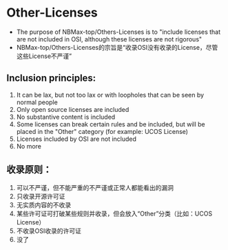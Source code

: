 # Other-Licenses
- The purpose of NBMax-top/Others-Licenses is to "include licenses that are not included in OSI, although these licenses are not rigorous"
- NBMax-top/Others-Licenses的宗旨是“收录OSI没有收录的License，尽管这些License不严谨”

## Inclusion principles:
1. It can be lax, but not too lax or with loopholes that can be seen by normal people
2. Only open source licenses are included
3. No substantive content is included
4. Some licenses can break certain rules and be included, but will be placed in the "Other" category (for example: UCOS License)
5. Licenses included by OSI are not included
6. No more

## 收录原则：
1. 可以不严谨，但不能严重的不严谨或正常人都能看出的漏洞
2. 只收录开源许可证
3. 无实质内容的不收录
4. 某些许可证可打破某些规则并收录，但会放入“Other”分类（比如：UCOS License）
5. 不收录OSI收录的许可证
6. 没了
